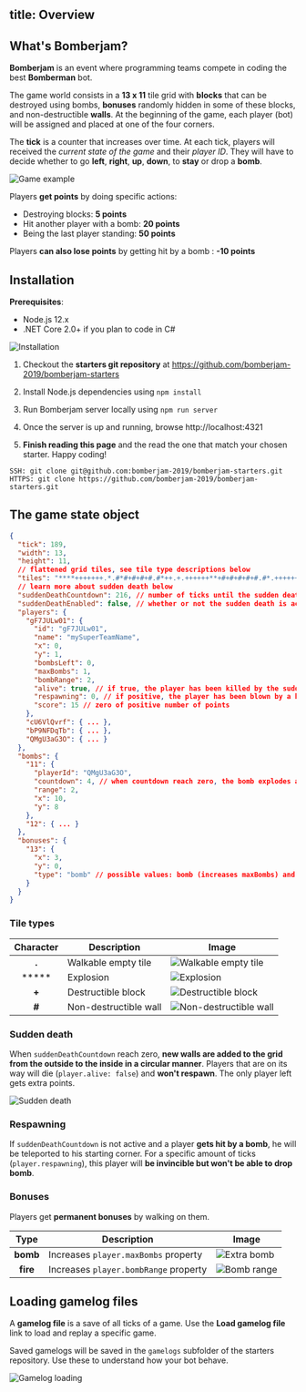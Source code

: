 title: Overview
---

## What's Bomberjam?

**Bomberjam** is an event where programming teams compete in coding the best **Bomberman** bot.

The game world consists in a **13 x 11** tile grid with **blocks** that can be destroyed using bombs, **bonuses** randomly hidden in some of these blocks, and non-destructible **walls**. 
At the beginning of the game, each player (bot) will be assigned and placed at one of the four corners.

The **tick** is a counter that increases over time. At each tick, players will received the *current state of the game* and their *player ID*.
They will have to decide whether to go **left**, **right**, **up**, **down**, to **stay** or drop a **bomb**.

![Game example](img/game-example.gif "Game example")

Players **get points** by doing specific actions:

* Destroying blocks: **5 points**
* Hit another player with a bomb: **20 points**
* Being the last player standing: **50 points**

Players **can also lose points** by getting hit by a bomb : **-10 points**

## Installation

**Prerequisites**:

* Node.js 12.x
* .NET Core 2.0+ if you plan to code in C#

![Installation](img/installation.gif "Installation")

1. Checkout the **starters git repository** at https://github.com/bomberjam-2019/bomberjam-starters

2. Install Node.js dependencies using `npm install`

3. Run Bomberjam server locally using `npm run server`

4. Once the server is up and running, browse http://localhost:4321

5. **Finish reading this page** and the read the one that match your chosen starter. Happy coding!

```
SSH: git clone git@github.com:bomberjam-2019/bomberjam-starters.git
HTTPS: git clone https://github.com/bomberjam-2019/bomberjam-starters.git
```

## The game state object

```json
{
  "tick": 189,                 
  "width": 13,
  "height": 11,
  // flattened grid tiles, see tile type descriptions below
  "tiles": "****+++++++.*.#*#+#+#+#.#*++.+.++++++**+#+#+#+#+#.#*.+++++++.+++*+#+#+#.#+#.#.+.+..++..++++.#+#+#+#+#.#....++++++.....#+#+#+#+#+#...+++++++++..",
  // learn more about sudden death below
  "suddenDeathCountdown": 216, // number of ticks until the sudden death starts
  "suddenDeathEnabled": false, // whether or not the sudden death is active
  "players": {
    "gF7JULw01": {
      "id": "gF7JULw01",
      "name": "mySuperTeamName",
      "x": 0,
      "y": 1,
      "bombsLeft": 0,
      "maxBombs": 1,
      "bombRange": 2,
      "alive": true, // if true, the player has been killed by the sudden death and is no longer in the game
      "respawning": 0, // if positive, the player has been blown by a bomb and is now respawning for this amount of ticks
      "score": 15 // zero of positive number of points
    },
    "cU6VlQvrf": { ... },
    "bP9NFDqTb": { ... },
    "QMgU3aG3O": { ... }
  },
  "bombs": {
    "11": {
      "playerId": "QMgU3aG3O",
      "countdown": 4, // when countdown reach zero, the bomb explodes and is removed from this collection
      "range": 2,
      "x": 10,
      "y": 8
    },
    "12": { ... }
  },
  "bonuses": {
    "13": {
      "x": 3,
      "y": 0,
      "type": "bomb" // possible values: bomb (increases maxBombs) and fire (increases bombRange)
    }
  }
}
```

### Tile types

| Character | Description | Image
|:-:|-|-|
| **.** | Walkable empty tile | ![Walkable empty tile](img/empty_tile.png "Walkable empty tile")
| ***** | Explosion | ![Explosion](img/explosion_tile.png "Explosion")
| **+** | Destructible block | ![Destructible block](img/block_tile.png "Destructible block")
| **#** | Non-destructible wall | ![Non-destructible wall](img/pillar_tile.png "Non-destructible wall")

### Sudden death

When `suddenDeathCountdown` reach zero, **new walls are added to the grid from the outside to the inside in a circular manner**.
Players that are on its way will die (`player.alive: false`) and **won't respawn**.
The only player left gets extra points.

![Sudden death](img/sudden-death.gif "Sudden death")

### Respawning

If `suddenDeathCountdown` is not active and a player **gets hit by a bomb**, he will be teleported to his starting corner.
For a specific amount of ticks (`player.respawning`), this player will **be invincible but won't be able to drop bomb**.

### Bonuses

Players get **permanent bonuses** by walking on them.

| Type | Description | Image
|:-:|-|-|
| **bomb** | Increases `player.maxBombs` property | ![Extra bomb](img/extra_bomb.png "Extra bomb")
| **fire** | Increases `player.bombRange` property | ![Bomb range](img/bonus_fire.png "Bomb range")

## Loading gamelog files

A **gamelog file** is a save of all ticks of a game. Use the **Load gamelog file** link to load and replay a specific game.

Saved gamelogs will be saved in the `gamelogs` subfolder of the starters repository. Use these to understand how your bot behave.

![Gamelog loading](img/load-gamelog.gif "Gamelog loading")
